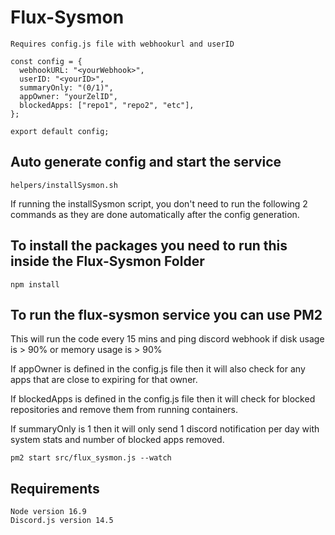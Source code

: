 # Flux-Sysmon

```Requires config.js file with webhookurl and userID```
```
const config = {
  webhookURL: "<yourWebhook>",
  userID: "<yourID>",
  summaryOnly: "(0/1)",
  appOwner: "yourZelID",
  blockedApps: ["repo1", "repo2", "etc"],
};

export default config;
```
## Auto generate config and start the service
```helpers/installSysmon.sh```

If running the installSysmon script, you don't need to run the following 2 commands as they are done automatically after the config generation.

## To install the packages you need to run this inside the Flux-Sysmon Folder
```npm install```

## To run the flux-sysmon service you can use PM2
This will run the code every 15 mins and ping discord webhook if disk usage is > 90% or memory usage is > 90%

If appOwner is defined in the config.js file then it will also check for any apps that are close to expiring for that owner.

If blockedApps is defined in the config.js file then it will check for blocked repositories and remove them from running containers.

If summaryOnly is 1 then it will only send 1 discord notification per day with system stats and number of blocked apps removed.

```pm2 start src/flux_sysmon.js --watch```

## Requirements
```
Node version 16.9
Discord.js version 14.5
```
